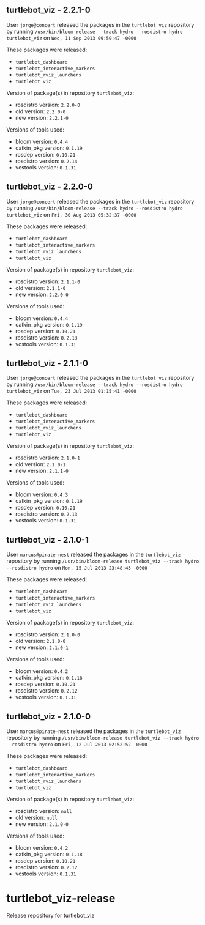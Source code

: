 ## turtlebot_viz - 2.2.1-0

User `jorge@concert` released the packages in the `turtlebot_viz` repository by running `/usr/bin/bloom-release --track hydro --rosdistro hydro turtlebot_viz` on `Wed, 11 Sep 2013 09:50:47 -0000`

These packages were released:
- `turtlebot_dashboard`
- `turtlebot_interactive_markers`
- `turtlebot_rviz_launchers`
- `turtlebot_viz`

Version of package(s) in repository `turtlebot_viz`:
- rosdistro version: `2.2.0-0`
- old version: `2.2.0-0`
- new version: `2.2.1-0`

Versions of tools used:
- bloom version: `0.4.4`
- catkin_pkg version: `0.1.19`
- rosdep version: `0.10.21`
- rosdistro version: `0.2.14`
- vcstools version: `0.1.31`


## turtlebot_viz - 2.2.0-0

User `jorge@concert` released the packages in the `turtlebot_viz` repository by running `/usr/bin/bloom-release --track hydro --rosdistro hydro turtlebot_viz` on `Fri, 30 Aug 2013 05:32:37 -0000`

These packages were released:
- `turtlebot_dashboard`
- `turtlebot_interactive_markers`
- `turtlebot_rviz_launchers`
- `turtlebot_viz`

Version of package(s) in repository `turtlebot_viz`:
- rosdistro version: `2.1.1-0`
- old version: `2.1.1-0`
- new version: `2.2.0-0`

Versions of tools used:
- bloom version: `0.4.4`
- catkin_pkg version: `0.1.19`
- rosdep version: `0.10.21`
- rosdistro version: `0.2.13`
- vcstools version: `0.1.31`


## turtlebot_viz - 2.1.1-0

User `jorge@concert` released the packages in the `turtlebot_viz` repository by running `/usr/bin/bloom-release --track hydro --rosdistro hydro turtlebot_viz` on `Tue, 23 Jul 2013 01:15:41 -0000`

These packages were released:
- `turtlebot_dashboard`
- `turtlebot_interactive_markers`
- `turtlebot_rviz_launchers`
- `turtlebot_viz`

Version of package(s) in repository `turtlebot_viz`:
- rosdistro version: `2.1.0-1`
- old version: `2.1.0-1`
- new version: `2.1.1-0`

Versions of tools used:
- bloom version: `0.4.3`
- catkin_pkg version: `0.1.19`
- rosdep version: `0.10.21`
- rosdistro version: `0.2.13`
- vcstools version: `0.1.31`


## turtlebot_viz - 2.1.0-1

User `marcus@pirate-nest` released the packages in the `turtlebot_viz` repository by running `/usr/bin/bloom-release turtlebot_viz --track hydro --rosdistro hydro` on `Mon, 15 Jul 2013 23:48:43 -0000`

These packages were released:
- `turtlebot_dashboard`
- `turtlebot_interactive_markers`
- `turtlebot_rviz_launchers`
- `turtlebot_viz`

Version of package(s) in repository `turtlebot_viz`:
- rosdistro version: `2.1.0-0`
- old version: `2.1.0-0`
- new version: `2.1.0-1`

Versions of tools used:
- bloom version: `0.4.2`
- catkin_pkg version: `0.1.18`
- rosdep version: `0.10.21`
- rosdistro version: `0.2.12`
- vcstools version: `0.1.31`


## turtlebot_viz - 2.1.0-0

User `marcus@pirate-nest` released the packages in the `turtlebot_viz` repository by running `/usr/bin/bloom-release turtlebot_viz --track hydro --rosdistro hydro` on `Fri, 12 Jul 2013 02:52:52 -0000`

These packages were released:
- `turtlebot_dashboard`
- `turtlebot_interactive_markers`
- `turtlebot_rviz_launchers`
- `turtlebot_viz`

Version of package(s) in repository `turtlebot_viz`:
- rosdistro version: `null`
- old version: `null`
- new version: `2.1.0-0`

Versions of tools used:
- bloom version: `0.4.2`
- catkin_pkg version: `0.1.18`
- rosdep version: `0.10.21`
- rosdistro version: `0.2.12`
- vcstools version: `0.1.31`


turtlebot_viz-release
=====================

Release repository for turtlebot_viz
